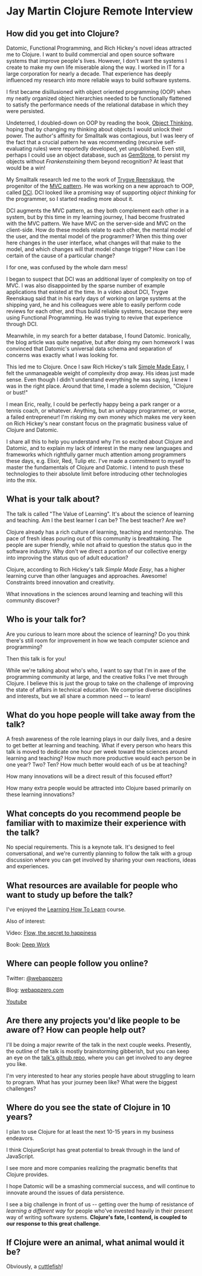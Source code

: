 # Jay Martin Clojure Remote Interview

## How did you get into Clojure?

Datomic, Functional Programming, and Rich Hickey's novel ideas attracted me to Clojure. I want to build commercial and open source software systems that improve people's lives. However, I don't want the systems I create to make my own life miserable along the way. I worked in IT for a large corporation for nearly a decade. That experience has deeply influenced my research into more reliable ways to build software systems.

I first became disillusioned with object oriented programming (OOP) when my neatly organized object hierarchies needed to be functionally flattened to satisfy the performance needs of the relational database in which they were persisted.

Undeterred, I doubled-down on OOP by reading the book, [Object Thinking](https://www.goodreads.com/book/show/43940.Object_Thinking), hoping that by changing my thinking about objects I would unlock their power. The author's affinity for Smalltalk was contagious, but I was leery of the fact that a crucial pattern he was recommending (recursive self-evaluating rules) were reportedly developed, yet unpublished. Even still, perhaps I could use an object database, such as [GemStone](https://gemtalksystems.com/products/gs64/), to persist my objects without *Frankensteining* them beyond recognition? At least that would be a win!

My Smalltalk research led me to the work of [Trygve Reenskaug](https://en.wikipedia.org/wiki/Trygve_Reenskaug), the progenitor of the [MVC pattern](https://en.wikipedia.org/wiki/Model%E2%80%93view%E2%80%93controller). He was working on a new approach to OOP, called [DCI](https://en.wikipedia.org/wiki/Data,_context_and_interaction). DCI looked like a promising way of supporting *object thinking* for the programmer, so I started reading more about it. 

DCI augments the MVC pattern, as they both complement each other in a system, but by this time in my learning journey, I had become frustrated with the MVC pattern. We have MVC on the server-side and MVC on the client-side. How do these models relate to each other, the mental model of the user, and the mental model of the programmer? When this thing over here changes in the user interface, what changes will that make to the model, and which changes will that model change trigger? How can I be certain of the cause of a particular change?

I for one, was confused by the whole darn mess!

I began to suspect that DCI was an additional layer of complexity on top of MVC. I was also disappointed by the sparse number of example applications that existed at the time. In a video about DCI, Trygve Reenskaug said that in his early days of working on large systems at the shipping yard, he and his colleagues were able to easily perform code reviews for each other, and thus build reliable systems, because they were using Functional Programming. He was trying to revive that experience through DCI.

Meanwhile, in my search for a better database, I found Datomic. Ironically, the blog article was quite negative, but after doing my own homework I was convinced that Datomic's universal data schema and separation of concerns was exactly what I was looking for.

This led me to Clojure. Once I saw Rich Hickey's talk [Simple Made Easy](https://www.infoq.com/presentations/Simple-Made-Easy), I felt the unmanageable weight of complexity drop away. His ideas just made sense. Even though I didn't understand everything he was saying, I knew I was in the right place. Around that time, I made a solemn decision, "Clojure or bust!"

I mean Eric, really, I could be perfectly happy being a park ranger or a tennis coach, or whatever. Anything, but an unhappy programmer, or worse, a failed entrepreneur! I'm risking my own money which makes me very keen on Rich Hickey's near constant focus on the pragmatic business value of Clojure and Datomic.

I share all this to help you understand why I'm so excited about Clojure and Datomic, and to explain my lack of interest in the many new languages and frameworks which rightfully garner much attention among programmers these days, e.g. Elixir, Red, Tulip etc. I've made a commitment to myself to master the fundamentals of Clojure and Datomic. I intend to push these technologies to their absolute limit before introducing other technologies into the mix.

## What is your talk about?

The talk is called "The Value of Learning". It's about the science of learning and teaching. Am I the best learner I can be? The best teacher? Are we?

Clojure already has a rich culture of learning, teaching and mentorship. The pace of fresh ideas pouring out of this community is breathtaking. The people are super friendly, while not afraid to question the status quo in the software industry. Why don't we direct a portion of our collective energy into improving the status quo of adult education?

Clojure, according to Rich Hickey's talk *Simple Made Easy*, has a higher learning curve than other languages and approaches. Awesome! Constraints breed innovation and creativity.

What innovations in the sciences around learning and teaching will this community discover?

## Who is your talk for?

Are you curious to learn more about the science of learning? Do you think there's still room for improvement in how we teach computer science and programming?

Then this talk is for you!

While we're talking about who's who, I want to say that I'm in awe of the programming community at large, and the creative folks I've met through Clojure. I believe this is just the group to take on the challenge of improving the state of affairs in technical education. We comprise diverse disciplines and interests, but we all share a common need -- to learn!

## What do you hope people will take away from the talk?

A fresh awareness of the role learning plays in our daily lives, and a desire to get better at learning and teaching. What if every person who hears this talk is moved to dedicate one hour per week toward the sciences around learning and teaching? How much more productive would each person be in one year? Two? Ten? How much better would each of us be at teaching?

How many innovations will be a direct result of this focused effort?

How many extra people would be attracted into Clojure based primarily on these learning innovations?

## What concepts do you recommend people be familiar with to maximize their experience with the talk?

No special requirements. This is a keynote talk. It's designed to feel conversational, and we're currently planning to follow the talk with a group discussion where you can get involved by sharing your own reactions, ideas and experiences.

## What resources are available for people who want to study up before the talk?

I've enjoyed the [Learning How To Learn](https://www.coursera.org/learn/learning-how-to-learn) course.

Also of interest:

Video: [Flow, the secret to happiness](https://www.ted.com/talks/mihaly_csikszentmihalyi_on_flow)

Book: [Deep Work](https://www.goodreads.com/book/show/25744928-deep-work)

## Where can people follow you online?

Twitter: [@webappzero](https://twitter.com/webappzero)

Blog: [webappzero.com](http://webappzero.com)

[Youtube](https://www.youtube.com/channel/UC2rHyGvXk17dGxK55uoDeFw)

## Are there any projects you'd like people to be aware of? How can people help out?

I'll be doing a major rewrite of the talk in the next couple weeks. Presently, the outline of the talk is mostly brainstorming gibberish, but you can keep an eye on the [talk's github repo](https://github.com/webappzero/cr17-to-zero), where you can get involved to any degree you like.

I'm very interested to hear any stories people have about struggling to learn to program. What has your journey been like? What were the biggest challenges?

## Where do you see the state of Clojure in 10 years?

I plan to use Clojure for at least the next 10-15 years in my business endeavors.

I think ClojureScript has great potential to break through in the land of JavaScript.

I see more and more companies realizing the pragmatic benefits that Clojure provides.

I hope Datomic will be a smashing commercial success, and will continue to innovate around the issues of data persistence.

I see a big challenge in front of us -- getting over the hump of resistance of *learning a different way* for people who've invested heavily in their present way of writing software systems. **Clojure's fate, I contend, is coupled to our response to this great challenge**.

## If Clojure were an animal, what animal would it be?

Obviously, a [cuttlefish](https://en.wikipedia.org/wiki/Cuttlefish)!
